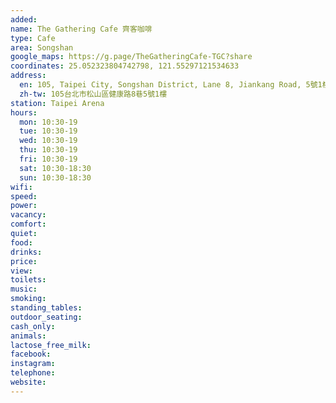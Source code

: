 ```yaml
---
added: 
name: The Gathering Cafe 齊客咖啡
type: Cafe
area: Songshan
google_maps: https://g.page/TheGatheringCafe-TGC?share
coordinates: 25.052323804742798, 121.55297121534633
address:
  en: 105, Taipei City, Songshan District, Lane 8, Jiankang Road, 5號1樓
  zh-tw: 105台北市松山區健康路8巷5號1樓
station: Taipei Arena
hours:
  mon: 10:30-19
  tue: 10:30-19
  wed: 10:30-19
  thu: 10:30-19
  fri: 10:30-19
  sat: 10:30-18:30
  sun: 10:30-18:30
wifi: 
speed: 
power: 
vacancy: 
comfort: 
quiet: 
food: 
drinks: 
price: 
view: 
toilets: 
music: 
smoking: 
standing_tables: 
outdoor_seating: 
cash_only: 
animals: 
lactose_free_milk: 
facebook: 
instagram: 
telephone: 
website: 
---
```

